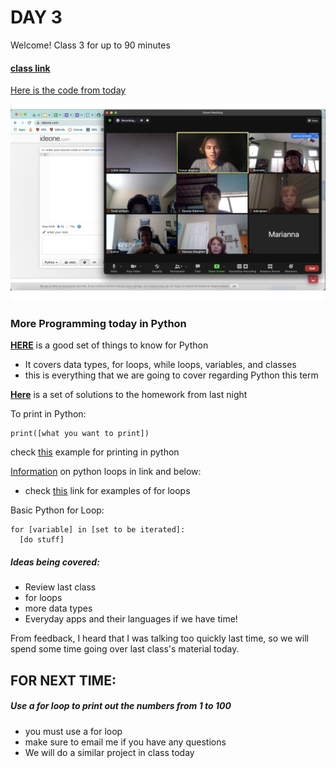 # DAY 3

Welcome! Class 3 for up to 90 minutes
#### [class link](https://sps.zoom.us/j/94771799518)

[Here is the code from today](https://ideone.com/COPa7b)

![Happy Campers](/formatting/Day3Materials)

### More Programming today in Python

__[HERE](https://ideone.com/CLD7lC)__ is a good set of things to know for Python
- It covers data types, for loops, while loops, variables, and classes
- this is everything that we are going to cover regarding Python this term

__[Here](https://ideone.com/sl3AaJ)__ is a set of solutions to the homework from last night


To print in Python:
```
print([what you want to print])
```
check [this](https://ideone.com/a9HiHu) example for printing in python

[Information](https://www.w3schools.com/python/python_for_loops.asp) on python loops in link and below:
- check [this](https://ideone.com/sl3AaJ) link for examples of for loops

Basic Python for Loop:
```
for [variable] in [set to be iterated]:
  [do stuff]
```

##### Ideas being covered:
- Review last class
- for loops
- more data types
- Everyday apps and their languages if we have time!

From feedback, I heard that I was talking too quickly last time, so we will spend some time going over last class's material today. 


## FOR NEXT TIME:

##### Use a for loop to print out the numbers from 1 to 100
- you must use a for loop
- make sure to email me if you have any questions
- We will do a similar project in class today
